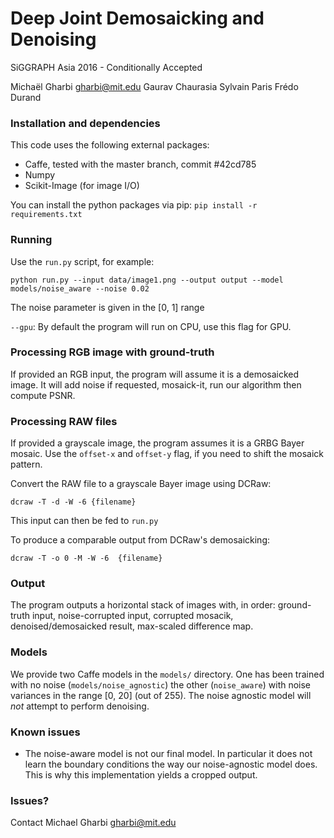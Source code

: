 # Deep Joint Demosaicking and Denoising

SiGGRAPH Asia 2016 - Conditionally Accepted

Michaël Gharbi <gharbi@mit.edu>
Gaurav Chaurasia
Sylvain Paris
Frédo Durand


### Installation and dependencies

This code uses the following external packages:
* Caffe, tested with the master branch, commit #42cd785
* Numpy
* Scikit-Image (for image I/O)

You can install the python packages via pip:
`pip install -r requirements.txt`


### Running

Use the `run.py` script, for example:

```shell
python run.py --input data/image1.png --output output --model models/noise_aware --noise 0.02
```

The noise parameter is given in the [0, 1] range

`--gpu`: By default the program will run on CPU, use this flag for GPU.


### Processing RGB image with ground-truth

If provided an RGB input, the program will assume it is a demosaicked image.
It will add noise if requested, mosaick-it, run our algorithm then compute PSNR.


### Processing RAW files

If provided a grayscale image, the program assumes it is a GRBG Bayer mosaic.
Use the `offset-x` and `offset-y` flag, if you need to shift the mosaick pattern.

Convert the RAW file to a grayscale Bayer image using DCRaw:

```shell
dcraw -T -d -W -6 {filename}
```

This input can then be fed to `run.py`

To produce a comparable output from DCRaw's demosaicking:

```shell
dcraw -T -o 0 -M -W -6  {filename}
```

### Output

The program outputs a horizontal stack of images with, in order:
ground-truth input, noise-corrupted input, corrupted mosacik,
denoised/demosaicked result, max-scaled difference map.


### Models

We provide two Caffe models in the `models/` directory. One has been trained
with no noise (`models/noise_agnostic`) the other (`noise_aware`) with noise
variances in the range [0, 20] (out of 255). The noise agnostic model will *not*
attempt to perform denoising.


### Known issues

* The noise-aware model is not our final model. In particular it does not learn
  the boundary conditions the way our noise-agnostic model does. This is why
  this implementation yields a cropped output.


### Issues?

Contact Michael Gharbi <gharbi@mit.edu>
